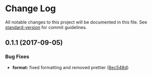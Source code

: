 # Change Log

All notable changes to this project will be documented in this file. See [standard-version](https://github.com/conventional-changelog/standard-version) for commit guidelines.

<a name="0.1.1"></a>
## 0.1.1 (2017-09-05)


### Bug Fixes

* **format:** fixed formatting and removed prettier ([8ec548d](https://github.com/ritz078/native-svg-cli/commit/8ec548d))
